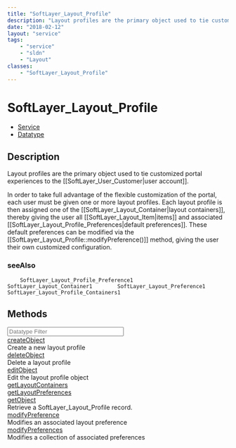 ```yaml
---
title: "SoftLayer_Layout_Profile"
description: "Layout profiles are the primary object used to tie customized portal experiences to the [[SoftLayer_User_Customer|user a... "
date: "2018-02-12"
layout: "service"
tags:
    - "service"
    - "sldn"
    - "Layout"
classes:
    - "SoftLayer_Layout_Profile"
---
```

# SoftLayer_Layout_Profile
<div id='service-datatype'>
    <ul id='sldn-reference-tabs'>
    <li id='service'> <a href='/reference/services/SoftLayer_Layout_Profile' >Service</a></li>    <li id='datatype'> <a href='/reference/datatypes/SoftLayer_Layout_Profile' >Datatype</a></li>
    </ul>
</div>

## Description
Layout profiles are the primary object used to tie customized portal experiences to the [[SoftLayer_User_Customer|user account]]. 

In order to take full advantage of the flexible customization of the portal, each user must be given one or more layout profiles. Each layout profile is then assigned one of the [[SoftLayer_Layout_Container|layout containers]], thereby giving the user all [[SoftLayer_Layout_Item|items]] and associated [[SoftLayer_Layout_Profile_Preferences|default preferences]]. These default preferences can be modified via the [[SoftLayer_Layout_Profile::modifyPreference()]] method, giving the user their own customized configuration. 
### seeAlso
        SoftLayer_Layout_Profile_Preference1        SoftLayer_Layout_Container1        SoftLayer_Layout_Preference1        SoftLayer_Layout_Profile_Containers1                
        
<div id="properties" class="content">
    <h2>Methods</h2>
    <div class="view-filters">
        <div class="clearfix">
            <div class="search-input-box">
                <input placeholder="Datatype Filter" onkeyup="titleSearch(inputId='edit-combine', divId='method-div', elementClass='method-row')" 
                    type="text" id="edit-combine" value="" size="30" maxlength="128" class="form-text">
            </div>
        </div>
    </div>
    <div id="method-div">
            <div class="method-row">
                        <span class='view-field-title'><a href='/reference/services/SoftLayer_Layout_Profile/createObject'> createObject</a> </span>
            <div class='views-field-body'>Create a new layout profile</div>
        </div>
            <div class="method-row">
                        <span class='view-field-title'><a href='/reference/services/SoftLayer_Layout_Profile/deleteObject'> deleteObject</a> </span>
            <div class='views-field-body'>Delete a layout profile</div>
        </div>
            <div class="method-row">
                        <span class='view-field-title'><a href='/reference/services/SoftLayer_Layout_Profile/editObject'> editObject</a> </span>
            <div class='views-field-body'>Edit the layout profile object</div>
        </div>
            <div class="method-row">
                        <span class='view-field-title'><a href='/reference/services/SoftLayer_Layout_Profile/getLayoutContainers'> getLayoutContainers</a> </span>
            <div class='views-field-body'></div>
        </div>
            <div class="method-row">
                        <span class='view-field-title'><a href='/reference/services/SoftLayer_Layout_Profile/getLayoutPreferences'> getLayoutPreferences</a> </span>
            <div class='views-field-body'></div>
        </div>
            <div class="method-row">
                        <span class='view-field-title'><a href='/reference/services/SoftLayer_Layout_Profile/getObject'> getObject</a> </span>
            <div class='views-field-body'>Retrieve a SoftLayer_Layout_Profile record.</div>
        </div>
            <div class="method-row">
                        <span class='view-field-title'><a href='/reference/services/SoftLayer_Layout_Profile/modifyPreference'> modifyPreference</a> </span>
            <div class='views-field-body'>Modifies an associated layout preference</div>
        </div>
            <div class="method-row">
                        <span class='view-field-title'><a href='/reference/services/SoftLayer_Layout_Profile/modifyPreferences'> modifyPreferences</a> </span>
            <div class='views-field-body'>Modifies a collection of associated preferences</div>
        </div>
        </div>
</div>

